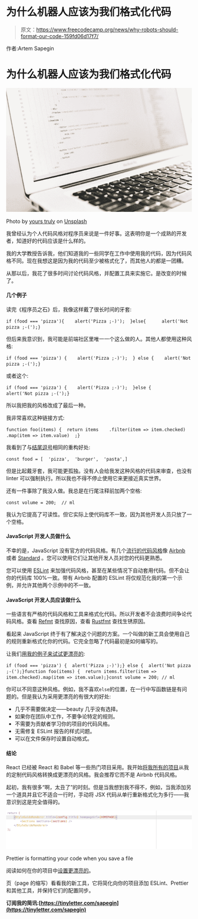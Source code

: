 # 为什么机器人应该为我们格式化代码

> 原文：<https://www.freecodecamp.org/news/why-robots-should-format-our-code-159fd06d17f7/>

作者:Artem Sapegin

# 为什么机器人应该为我们格式化代码

![VdvVx3Hzg1OKGuWuR6UeMRo2Ags1Tf3IvLJ6](img/3bb94f6ea0e0a32fd62ecb0487909766.png)

Photo by [yours truly](http://unsplash.com/photos/b18TRXc8UPQ?utm_source=unsplash&utm_medium=referral&utm_content=creditCopyText) on [Unsplash](https://unsplash.com/?utm_source=unsplash&utm_medium=referral&utm_content=creditCopyText)

我曾经认为个人代码风格对程序员来说是一件好事。这表明你是一个成熟的开发者，知道好的代码应该是什么样的。

我的大学教授告诉我，他们知道我的一些同学在工作中使用我的代码，因为代码风格不同。现在我想这是因为我的代码至少被格式化了，而其他人的都是一团糟。

从那以后，我花了很多时间讨论代码风格，并配置工具来实施它。是改变的时候了。

#### 几个例子

读完《程序员之石》后，我像这样戴了很长时间的牙套:

```
if (food === 'pizza'){    alert('Pizza ;-)');  }else{      alert('Not pizza ;-(');}
```

但后来我意识到，我可能是前端社区里唯一一个这么做的人。其他人都使用这种风格:

```
if (food === 'pizza') {    alert('Pizza ;-)');  } else {    alert('Not pizza ;-(');}
```

或者这个:

```
if (food === 'pizza') {    alert('Pizza ;-)');  }else {      alert('Not pizza ;-(');}
```

所以我把我的风格改成了最后一种。

我非常喜欢这种链接方式:

```
function foo(items) {  return items    .filter(item => item.checked)    .map(item => item.value)  ;}
```

我看到了与[结尾逗号](https://medium.com/@nikgraf/why-you-should-enforce-dangling-commas-for-multiline-statements-d034c98e36f8)相同的重构好处:

```
const food = [  'pizza',  'burger',  'pasta',]
```

但是比起戴牙套，我可能更孤独。没有人会给我发这种风格的代码来审查，也没有 linter 可以强制执行。所以我也不得不停止使用它来更接近真实世界。

还有一件事除了我没人做。我总是在行尾注释前加两个空格:

```
const volume = 200;  // ml
```

我认为它提高了可读性。但它实际上使代码库不一致，因为其他开发人员只放了一个空格。

#### JavaScript 开发人员做什么

不幸的是，JavaScript 没有官方的代码风格。有几个[流行的代码风格](http://blog.sapegin.me/all/javascript-code-styles)像 [Airbnb](http://airbnb.io/javascript/) 或者 [Standard](https://standardjs.com/) 。您可以使用它们让其他开发人员对您的代码更熟悉。

您可以使用 [ESLint](https://eslint.org/) 来加强代码风格，甚至在某些情况下自动套用代码。但不会让你的代码库 100%一致。带有 Airbnb 配置的 ESLint 将仅规范化我的第一个示例，并允许其他两个示例中的不一致。

#### JavaScript 开发人员应该做什么

一些语言有严格的代码风格和工具来格式化代码。所以开发者不会浪费时间争论代码风格。查看 [Refmt](https://reasonml.github.io/guide/what-and-why) 查找原因，查看 [Rustfmt](https://github.com/rust-lang-nursery/rustfmt) 查找生锈原因。

看起来 JavaScript 终于有了解决这个问题的方案。一个叫做的新工具会使用自己的规则重新格式化你的代码。它完全忽略了代码最初是如何编写的。

让我们[用我的例子来试试更漂亮的](https://prettier.github.io/prettier/):

```
if (food === 'pizza') {  alert('Pizza ;-)');} else {  alert('Not pizza ;-(');}function foo(items) {  return items.filter(item => item.checked).map(item => item.value);}const volume = 200; // ml
```

你可以不同意这种风格。例如，我不喜欢`else`的位置，在一行中写函数链是有问题的。但是我认为采用更漂亮的有很大的好处:

*   几乎不需要做决定——beauty 几乎没有选择。
*   如果你在团队中工作，不要争论特定的规则。
*   不需要为贡献者学习你的项目的代码风格。
*   无需修复 ESLint 报告的样式问题。
*   可以在文件保存时设置自动格式。

#### 结论

React 已经被 React 和 Babel 等一些热门项目采用。我开始[将我所有的项目](https://github.com/tamiadev/eslint-config-tamia)从我的定制代码风格转换成更漂亮的风格。我会推荐它而不是 Airbnb 代码风格。

起初，我有很多“啊，太丑了”的时刻。但是当我想到我不得不，例如，当我添加另一个道具并且它不适合一行时，手动将 JSX 代码从单行重新格式化为多行——我意识到这是完全值得的。

![ODqOCbNyAvfD6nTpbUD0Wyxv4oafOqurjvgQ](img/7ffc5996ac56a30c0ab234658b99b87d.png)

Prettier is formatting your code when you save a file

阅读如何在你的项目中[设置更漂亮的](https://survivejs.com/maintenance/code-quality/code-formatting/)。

页（page 的缩写）看看我的新工具，它将简化向你的项目添加 ESLint、Prettier 和其他工具，并保持它们的配置同步。

**订阅我的简讯:[https://tinyletter.com/sapegin](https://tinyletter.com/sapegin)**